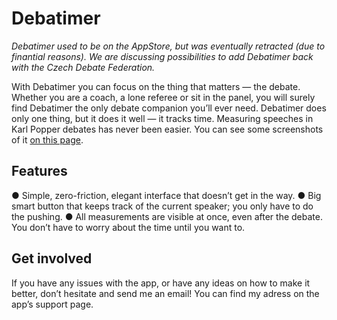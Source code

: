 # Debatimer

_Debatimer used to be on the AppStore, but was eventually retracted (due to finantial reasons). We are discussing possibilities to add Debatimer back with the Czech Debate Federation._

With Debatimer you can focus on the thing that matters — the debate. Whether you are a coach, a lone referee or sit in the panel, you will surely find Debatimer the only debate companion you’ll ever need.
Debatimer does only one thing, but it does it well — it tracks time. Measuring speeches in Karl Popper debates has never been easier. You can see some screenshots of it [on this page](https://appadvice.com/app/debatimer-timer-for-debates/1349483608).

## Features

● Simple, zero-friction, elegant interface that doesn’t get in the way.
● Big smart button that keeps track of the current speaker; you only have to do the pushing.
● All measurements are visible at once, even after the debate. You don’t have to worry about the time until you want to.

## Get involved

If you have any issues with the app, or have any ideas on how to make it better, don’t hesitate and send me an email! You can find my adress on the app’s support page.
